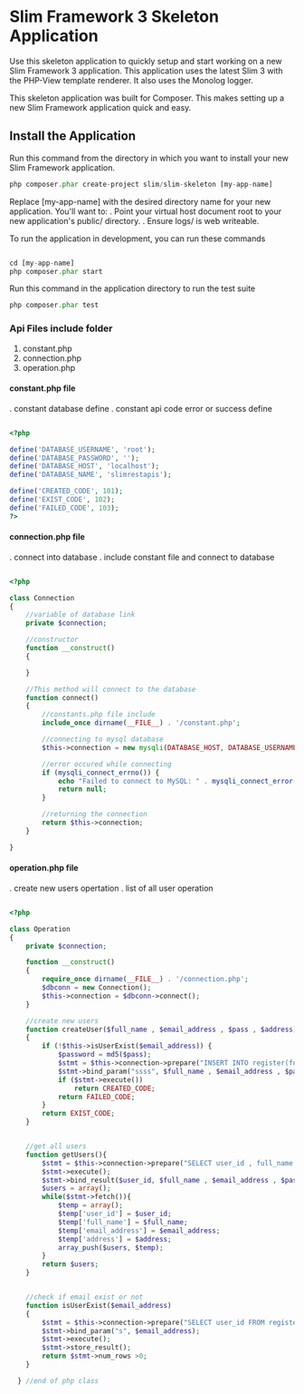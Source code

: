 # Slim Framework 3 Skeleton Application

Use this skeleton application to quickly setup and start working on a new Slim Framework 3 application. This application uses the latest Slim 3 with the PHP-View template renderer. It also uses the Monolog logger.

This skeleton application was built for Composer. This makes setting up a new Slim Framework application quick and easy.

## Install the Application

Run this command from the directory in which you want to install your new Slim Framework application.

```php
php composer.phar create-project slim/slim-skeleton [my-app-name]
```

Replace [my-app-name] with the desired directory name for your new application. You'll want to:
. Point your virtual host document root to your new application's public/ directory.
. Ensure logs/ is web writeable.

To run the application in development, you can run these commands

```php

cd [my-app-name]
php composer.phar start

```
Run this command in the application directory to run the test suite

```php
php composer.phar test
```

### Api Files include folder
1. constant.php
2. connection.php
3. operation.php

#### constant.php file
. constant database define
. constant api code error or success define 

```php

<?php

define('DATABASE_USERNAME', 'root');
define('DATABASE_PASSWORD', '');
define('DATABASE_HOST', 'localhost');
define('DATABASE_NAME', 'slimrestapis');

define('CREATED_CODE', 101);
define('EXIST_CODE', 102);
define('FAILED_CODE', 103);
?>

```
#### connection.php  file
. connect into database
. include constant file and connect to database

```php

<?php

class Connection
{
    //variable of database link
    private $connection;

    //constructor
    function __construct()
    {

    }

    //This method will connect to the database
    function connect()
    {
        //constants.php file include
        include_once dirname(__FILE__) . '/constant.php';

        //connecting to mysql database
        $this->connection = new mysqli(DATABASE_HOST, DATABASE_USERNAME, DATABASE_PASSWORD, DATABASE_NAME);

        //error occured while connecting
        if (mysqli_connect_errno()) {
            echo "Failed to connect to MySQL: " . mysqli_connect_error();
            return null;
        }

        //returning the connection
        return $this->connection;
    }

}


```

#### operation.php file

. create new users opertation
. list of all user operation 

```php

<?php

class Operation
{
    private $connection;

    function __construct()
    {
        require_once dirname(__FILE__) . '/connection.php';
        $dbconn = new Connection();
        $this->connection = $dbconn->connect();
    }

    //create new users
    function createUser($full_name , $email_address , $pass , $address)
    {
        if (!$this->isUserExist($email_address)) {
            $password = md5($pass);
            $stmt = $this->connection->prepare("INSERT INTO register(full_name , email_address, password , address) VALUES (?, ?, ?, ?)");
            $stmt->bind_param("ssss", $full_name , $email_address , $password , $address);
            if ($stmt->execute())
                return CREATED_CODE;
            return FAILED_CODE;
        }
        return EXIST_CODE;
    }


    //get all users
    function getUsers(){
        $stmt = $this->connection->prepare("SELECT user_id , full_name , email_address , password , address FROM register");
        $stmt->execute();
        $stmt->bind_result($user_id, $full_name , $email_address , $password , $address);
        $users = array();
        while($stmt->fetch()){
            $temp = array();
            $temp['user_id'] = $user_id;
            $temp['full_name'] = $full_name;
            $temp['email_address'] = $email_address;
            $temp['address'] = $address;
            array_push($users, $temp);
        }
        return $users;
    }


    //check if email exist or not
    function isUserExist($email_address)
    {
        $stmt = $this->connection->prepare("SELECT user_id FROM register WHERE email_address = ?");
        $stmt->bind_param("s", $email_address);
        $stmt->execute();
        $stmt->store_result();
        return $stmt->num_rows >0;
    }

  } //end of php class


```
